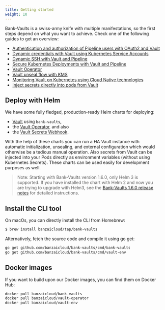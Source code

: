 ```yaml
---
title: Getting started
weight: 10
---
```


Bank-Vaults is a swiss-army knife with multiple manifestations, so the first steps depend on what you want to achieve.
Check one of the following guides to get an overview:

- [Authentication and authorization of Pipeline users with OAuth2 and Vault](https://banzaicloud.com/blog/oauth2-vault/)
- [Dynamic credentials with Vault using Kubernetes Service Accounts](https://banzaicloud.com/blog/vault-dynamic-secrets/)
- [Dynamic SSH with Vault and Pipeline](https://banzaicloud.com/blog/vault-dynamic-ssh/)
- [Secure Kubernetes Deployments with Vault and Pipeline](https://banzaicloud.com/blog/hashicorp-guest-post/)
- [Vault Operator](https://banzaicloud.com/blog/vault-operator/)
- [Vault unseal flow with KMS](https://banzaicloud.com/blog/vault-unsealing/)
- [Monitoring Vault on Kubernetes using Cloud Native technologies](https://banzaicloud.com/blog/monitoring-vault-grafana/)
- [Inject secrets directly into pods from Vault](https://banzaicloud.com/blog/inject-secrets-into-pods-vault-revisited/)

## Deploy with Helm

We have some fully fledged, production-ready Helm charts for deploying:

- [Vault](https://github.com/banzaicloud/bank-vaults/tree/master/charts/vault) using `bank-vaults`,
- the [Vault Operator](https://github.com/banzaicloud/bank-vaults/tree/master/charts/vault-operator), and also
- the [Vault Secrets Webhook](https://github.com/banzaicloud/bank-vaults/tree/master/charts/vault-secrets-webhook).

With the help of these charts you can run a HA Vault instance with automatic initialization, unsealing, and external configuration which would otherwise be a tedious manual operation. Also secrets from Vault can be injected into your Pods directly as environment variables (without using Kubernetes Secrets). These charts can be used easily for development purposes as well.

> Note: Starting with Bank-Vaults version 1.6.0, only Helm 3 is supported. If you have installed the chart with Helm 2 and now you are trying to upgrade with Helm3, see the [Bank-Vaults 1.6.0 release notes](https://github.com/banzaicloud/bank-vaults/releases/tag/1.6.0) for detailed instructions.

## Install the CLI tool

On macOs, you can directly install the CLI from Homebrew:

```bash
$ brew install banzaicloud/tap/bank-vaults
```

Alternatively, fetch the source code and compile it using go get:

```bash
go get github.com/banzaicloud/bank-vaults/cmd/bank-vaults
go get github.com/banzaicloud/bank-vaults/cmd/vault-env
```

## Docker images

If you want to build upon our Docker images, you can find them on Docker Hub:

```bash
docker pull banzaicloud/bank-vaults
docker pull banzaicloud/vault-operator
docker pull banzaicloud/vault-env
```
